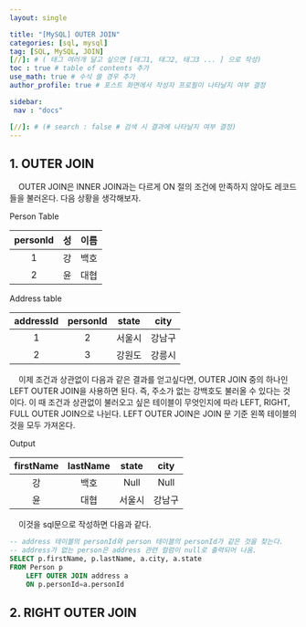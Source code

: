 ```yaml
---
layout: single

title: "[MySQL] OUTER JOIN"
categories: [sql, mysql]
tag: [SQL, MySQL, JOIN]
[//]: # ( 태그 여러개 달고 싶으면 [태그1, 태그2, 태그3 ... ] 으로 작성)
toc : true # table of contents 추가
use_math: true # 수식 쓸 경우 추가
author_profile: true # 포스트 화면에서 작성자 프로필이 나타날지 여부 결정

sidebar:
 nav : "docs"

[//]: # (# search : false # 검색 시 결과에 나타날지 여부 결정)
---
```


## 1. OUTER JOIN

&nbsp; &nbsp; OUTER JOIN은 INNER JOIN과는 다르게 ON 절의 조건에 만족하지 않아도 레코드들을 불러온다. 다음 상황을 생각해보자.  

Person Table

|personId|성|이름|
|:---:|:---:|:---:|
|1|강|백호|
|2|윤|대협|


Address table

|addressId|personId|state|city|
|:---:|:---:|:---:|:---:|
|1|2|서울시|강남구|
|2|3|강원도|강릉시|

&nbsp; &nbsp; 이제 조건과 상관없이 다음과 같은 결과를 얻고싶다면, OUTER JOIN 중의 하나인 LEFT OUTER JOIN을 사용하면 된다. 즉, 주소가 없는 강백호도 불러올 수 있다는 것이다. 이 때 조건과 상관없이 불러오고 싶은 테이블이 무엇인지에 따라 LEFT, RIGHT, FULL OUTER JOIN으로 나뉜다. LEFT OUTER JOIN은 JOIN 문 기준 왼쪽 테이블의 것을 모두 가져온다.

Output

|firstName|lastName|state|city|
|:---:|:---:|:---:|:---:|
|강|백호|Null|Null|
|윤|대협|서울시|강남구|

&nbsp; &nbsp; 이것을 sql문으로 작성하면 다음과 같다.

``` sql
-- address 테이블의 personId와 person 테이블의 personId가 같은 것을 찾는다. 
-- address가 없는 person은 address 관련 컬럼이 null로 출력되어 나옴.
SELECT p.firstName, p.lastName, a.city, a.state 
FROM Person p
    LEFT OUTER JOIN address a
    ON p.personId=a.personId 
```

## 2. RIGHT OUTER JOIN
